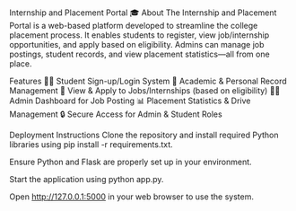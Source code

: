 
Internship and Placement Portal 🎓
About
The Internship and Placement Portal is a web-based platform developed to streamline the college placement process. It enables students to register, view job/internship opportunities, and apply based on eligibility. Admins can manage job postings, student records, and view placement statistics—all from one place.

Features
👨‍🎓 Student Sign-up/Login System
🧾 Academic & Personal Record Management
💼 View & Apply to Jobs/Internships (based on eligibility)
🧑‍💼 Admin Dashboard for Job Posting
📊 Placement Statistics & Drive Management
🔒 Secure Access for Admin & Student Roles

Deployment Instructions
Clone the repository and install required Python libraries using pip install -r requirements.txt.

Ensure Python and Flask are properly set up in your environment.

Start the application using python app.py.

Open http://127.0.0.1:5000 in your web browser to use the system.

